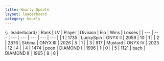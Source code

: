 ```yaml
---
title: Hourly Update
layout: leaderboard
category: hourly
---
```


{: .leaderboard}
| Rank | LV | Player | Division | Elo | Wins | Losses |
| --- | --- | --- | --- | --- | --- | --- |
| <span data-change="3">1</span> | 1735 | <span title="ID: 498412">LuckySpin</span> | ONYX II | <span data-change="65">2059</span> | <span data-change="5">10</span> | <span data-change="0">1</span> |
| <span data-change="-">2</span> | 2876 | <span title="ID: 353063">Sktima</span> | ONYX III | <span data-change="-">2026</span> | <span data-change="-">5</span> | <span data-change="-">1</span> |
| <span data-change="-2">3</span> | 817 | <span title="ID: 611082">Mustard</span> | ONYX IV | <span data-change="14">2023</span> | <span data-change="4">12</span> | <span data-change="2">4</span> |
| <span data-change="-1">4</span> | 1474 | <span title="ID: 540690">poon</span> | DIAMOND I | <span data-change="0">1996</span> | <span data-change="0">1</span> | <span data-change="0">0</span> |
| <span data-change="-3">5</span> | 1121 | <span title="ID: 281795">bach</span> | DIAMOND II | <span data-change="-39">1965</span> | <span data-change="1">8</span> | <span data-change="6">8</span> |